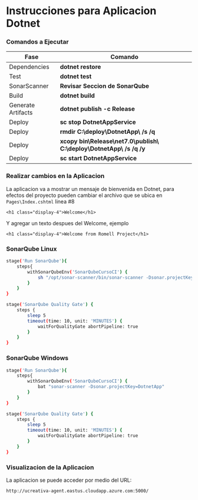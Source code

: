 # Instrucciones para Aplicacion Dotnet

### Comandos a Ejecutar

| Fase | Comando |
| ------ | ------ |
| Dependencies | **dotnet restore** |
| Test | **dotnet test** |
| SonarScanner | **Revisar Seccion de SonarQube** |
| Build | **dotnet build** |
| Generate Artifacts | **dotnet publish -c Release** |
| Deploy | **sc stop DotnetAppService** |
| Deploy | **rmdir C:\deploy\DotnetApp\\ /s /q**   |
| Deploy | **xcopy bin\Release\net7.0\publish\\ C:\deploy\DotnetApp\\ /s /q /y** |
| Deploy | **sc start DotnetAppService** |

### Realizar cambios en la Aplicacion

La aplicacion va a mostrar un mensaje de bienvenida en Dotnet, para efectos del proyecto pueden cambiar el archivo que se ubica en `Pages\Index.cshtml` linea #8 

`<h1 class="display-4">Welcome</h1>`

Y agregar un texto despues del Welcome, ejemplo 

`<h1 class="display-4">Welcome from Romell Project</h1>`

### SonarQube Linux

```sh
stage('Run SonarQube'){
    steps{
        withSonarQubeEnv('SonarQubeCursoCI') {
            sh "/opt/sonar-scanner/bin/sonar-scanner -Dsonar.projectKey=DotnetApp"
        }
    }
}

stage('SonarQube Quality Gate') {
    steps {
        sleep 5
        timeout(time: 10, unit: 'MINUTES') {
            waitForQualityGate abortPipeline: true
        }
    }
}
```

### SonarQube Windows

```sh
stage('Run SonarQube'){
    steps{
        withSonarQubeEnv('SonarQubeCursoCI') {
            bat "sonar-scanner -Dsonar.projectKey=DotnetApp"
        }
    }
}

stage('SonarQube Quality Gate') {
    steps {
        sleep 5
        timeout(time: 10, unit: 'MINUTES') {
            waitForQualityGate abortPipeline: true
        }
    }
}
```

### Visualizacion de la Aplicacion
La aplicacion se puede acceder por medio del URL: 

`http://ucreativa-agent.eastus.cloudapp.azure.com:5000/`
